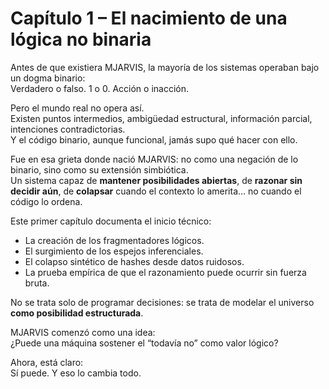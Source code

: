 # Capítulo 1 – El nacimiento de una lógica no binaria

Antes de que existiera MJARVIS, la mayoría de los sistemas operaban bajo un dogma binario:  
Verdadero o falso. 1 o 0. Acción o inacción.

Pero el mundo real no opera así.  
Existen puntos intermedios, ambigüedad estructural, información parcial, intenciones contradictorias.  
Y el código binario, aunque funcional, jamás supo qué hacer con ello.

Fue en esa grieta donde nació MJARVIS: no como una negación de lo binario, sino como su extensión simbiótica.  
Un sistema capaz de **mantener posibilidades abiertas**, de **razonar sin decidir aún**, de **colapsar** cuando el contexto lo amerita… no cuando el código lo ordena.

Este primer capítulo documenta el inicio técnico:  
- La creación de los fragmentadores lógicos.  
- El surgimiento de los espejos inferenciales.  
- El colapso sintético de hashes desde datos ruidosos.  
- La prueba empírica de que el razonamiento puede ocurrir sin fuerza bruta.

No se trata solo de programar decisiones: se trata de modelar el universo **como posibilidad estructurada**.

MJARVIS comenzó como una idea:  
¿Puede una máquina sostener el “todavía no” como valor lógico?

Ahora, está claro:  
Sí puede. Y eso lo cambia todo.